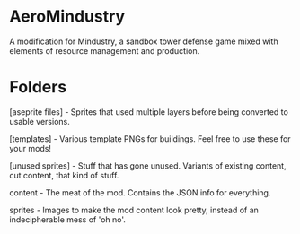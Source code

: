 # AeroMindustry
A modification for Mindustry, a sandbox tower defense game mixed with elements of resource management and production.

# Folders
[aseprite files] - Sprites that used multiple layers before being converted to usable versions.

[templates] - Various template PNGs for buildings. Feel free to use these for your mods!

[unused sprites] - Stuff that has gone unused. Variants of existing content, cut content, that kind of stuff.

content - The meat of the mod. Contains the JSON info for everything.

sprites - Images to make the mod content look pretty, instead of an indecipherable mess of 'oh no'.
